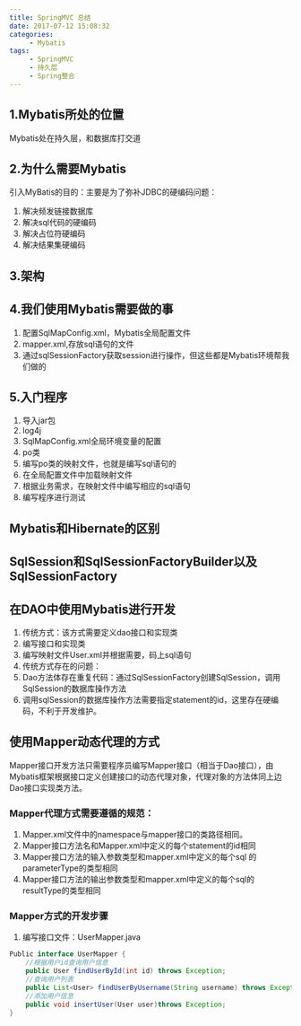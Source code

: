 ```yaml
---
title: SpringMVC 总结
date: 2017-07-12 15:08:32
categories: 
     - Mybatis
tags:
     - SpringMVC
     - 持久层
     - Spring整合
---
```

## 1.Mybatis所处的位置
Mybatis处在持久层，和数据库打交道

## 2.为什么需要Mybatis
引入MyBatis的目的：主要是为了弥补JDBC的硬编码问题：
 1. 解决频发链接数据库
 2. 解决sql代码的硬编码
 3. 解决占位符硬编码
 4. 解决结果集硬编码
<!-- more -->
## 3.架构

## 4.我们使用Mybatis需要做的事
1. 配置SqlMapConfig.xml，Mybatis全局配置文件
2. mapper.xml,存放sql语句的文件
3. 通过sqlSessionFactory获取session进行操作，但这些都是Mybatis环境帮我们做的

## 5.入门程序
 1. 导入jar包
 2. log4j
 3. SqlMapConfig.xml全局环境变量的配置
 4. po类
 5. 编写po类的映射文件，也就是编写sql语句的
 6. 在全局配置文件中加载映射文件
 7. 根据业务需求，在映射文件中编写相应的sql语句
 8. 编写程序进行测试

## Mybatis和Hibernate的区别

## SqlSession和SqlSessionFactoryBuilder以及SqlSessionFactory

## 在DAO中使用Mybatis进行开发
1. 传统方式：该方式需要定义dao接口和实现类
  1. 编写接口和实现类
  2. 编写映射文件User.xml并根据需要，码上sql语句
2. 传统方式存在的问题：
  1. Dao方法体存在重复代码：通过SqlSessionFactory创建SqlSession，调用SqlSession的数据库操作方法
  2. 调用sqlSession的数据库操作方法需要指定statement的id，这里存在硬编码，不利于开发维护。

## 使用Mapper动态代理的方式

Mapper接口开发方法只需要程序员编写Mapper接口（相当于Dao接口），由Mybatis框架根据接口定义创建接口的动态代理对象，代理对象的方法体同上边Dao接口实现类方法。
### Mapper代理方式需要遵循的规范：
  1. Mapper.xml文件中的namespace与mapper接口的类路径相同。
  2. Mapper接口方法名和Mapper.xml中定义的每个statement的id相同
  3. Mapper接口方法的输入参数类型和mapper.xml中定义的每个sql 的parameterType的类型相同
  4. Mapper接口方法的输出参数类型和mapper.xml中定义的每个sql的resultType的类型相同

### Mapper方式的开发步骤
1. 编写接口文件：UserMapper.java
```java
Public interface UserMapper {
	//根据用户id查询用户信息
	public User findUserById(int id) throws Exception;
	//查询用户列表
	public List<User> findUserByUsername(String username) throws Exception;
	//添加用户信息
	public void insertUser(User user)throws Exception;
}

```
